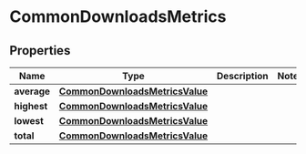 
# CommonDownloadsMetrics

## Properties
Name | Type | Description | Notes
------------ | ------------- | ------------- | -------------
**average** | [**CommonDownloadsMetricsValue**](CommonDownloadsMetricsValue.md) |  | 
**highest** | [**CommonDownloadsMetricsValue**](CommonDownloadsMetricsValue.md) |  | 
**lowest** | [**CommonDownloadsMetricsValue**](CommonDownloadsMetricsValue.md) |  | 
**total** | [**CommonDownloadsMetricsValue**](CommonDownloadsMetricsValue.md) |  | 



